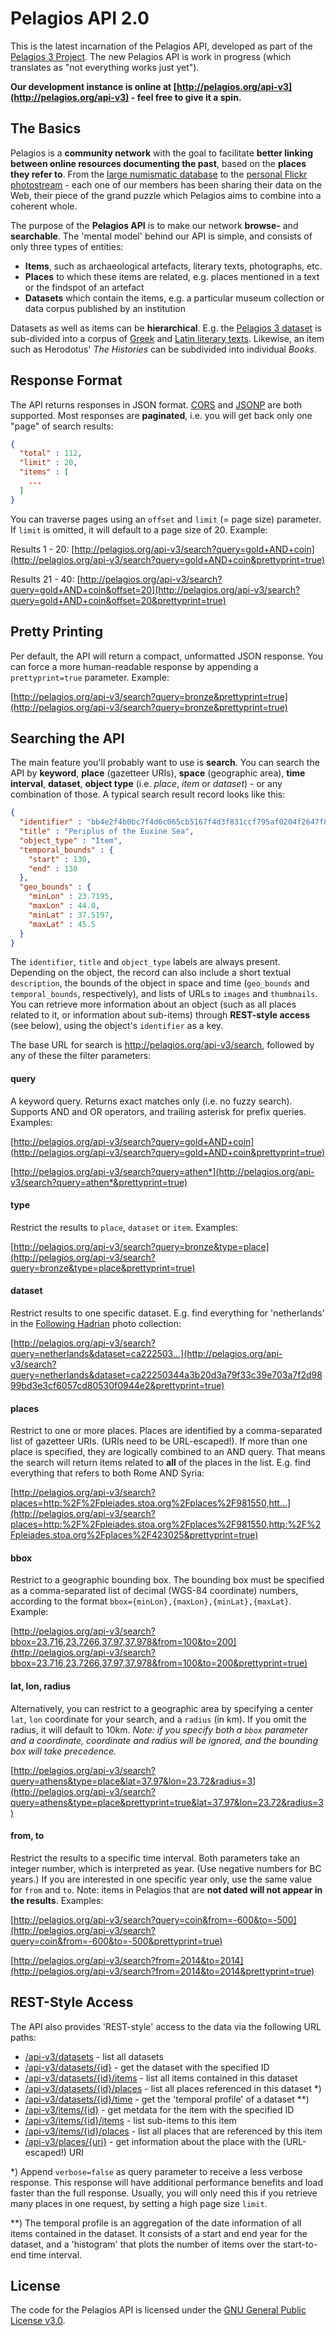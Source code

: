 # Pelagios API 2.0

This is the latest incarnation of the Pelagios API, developed as part of the 
[Pelagios 3 Project](http://pelagios-project.blogspot.co.uk). The new Pelagios API
is work in progress (which translates as "not everything works just yet").

__Our development instance is online at [http://pelagios.org/api-v3](http://pelagios.org/api-v3) - feel
free to give it a spin.__

## The Basics

Pelagios is a __community network__ with the goal to facilitate __better linking between online
resources documenting the past__, based on the __places they refer to__. From the [large numismatic database](http://pelagios.org/api-v3/pages/datasets/167d94d26e683d01a9fb3d7450b387ed908f9c70e7b17cf62aae27079184b092) to the [personal Flickr photostream](http://pelagios.org/api-v3/pages/datasets/952eb415d77623bff61eccca6c88c7b8ddd9a6967f660775ea72a2ae81f23f56) - each one of our members has been sharing their data on the Web, their piece of the grand puzzle which Pelagios aims to combine into a coherent whole.

The purpose of the __Pelagios API__ is to make our network __browse-__ and __searchable__. The 'mental model' behind
our API is simple, and consists of only three types of entities:

* __Items__, such as archaeological artefacts, literary texts, photographs, etc.
* __Places__ to which these items are related, e.g. places mentioned in a text or the findspot of an artefact
* __Datasets__ which contain the items, e.g. a particular museum collection or data corpus published by an institution

Datasets as well as items can be __hierarchical__. E.g. the [Pelagios 3 dataset](http://pelagios.org/api-v3/pages/datasets/2a10228dff4c608b91a953efff8dafb3f5c433035b3f31e687eec0297d799824)
is sub-divided into a corpus of [Greek](http://pelagios.org/api-v3/pages/datasets/48ea51486cb33aae9e08501825a67fa0ba5770c5732742039e13a91ee75d5620)
and [Latin literary texts](http://pelagios.org/api-v3/pages/datasets/49d46d26fbde0f17cd09f16ff5561d930fd02775160c7ad1cba652ebbf3b2db8).
Likewise, an item such as Herodotus' _The Histories_ can be subdivided into individual _Books_.

## Response Format

The API returns responses in JSON format. [CORS](http://de.wikipedia.org/wiki/Cross-Origin_Resource_Sharing) and
[JSONP](http://en.wikipedia.org/wiki/JSONP) are both supported. Most responses are __paginated__, i.e. you will get back only one "page" of search results:

```json
{
  "total" : 112,
  "limit" : 20,
  "items" : [
    ...
  ]
}
```

You can traverse pages using an `offset` and `limit` (= page size) parameter. If `limit` is omitted, it will
default to a page size of 20. Example:

Results 1 - 20:
[http://pelagios.org/api-v3/search?query=gold+AND+coin](http://pelagios.org/api-v3/search?query=gold+AND+coin&prettyprint=true)

Results 21 - 40:
[http://pelagios.org/api-v3/search?query=gold+AND+coin&offset=20](http://pelagios.org/api-v3/search?query=gold+AND+coin&offset=20&prettyprint=true)

## Pretty Printing

Per default, the API will return a compact, unformatted JSON response. You can force a more human-readable response by
appending a `prettyprint=true` parameter. Example:

[http://pelagios.org/api-v3/search?query=bronze&prettyprint=true](http://pelagios.org/api-v3/search?query=bronze&prettyprint=true)

## Searching the API

The main feature you'll probably want to use is __search__. You can search the API by __keyword__, 
__place__ (gazetteer URIs), __space__ (geographic area), __time interval__, __dataset__,
__object type__ (i.e. _place_, _item_ or _dataset_) - or any combination of those. A typical search result 
record looks like this: 

```json
{
  "identifier" : "bb4e2f4b0bc7f4d6c065cb5167f4d3f831ccf795af0204f2647f8ec1bbcabcba",
  "title" : "Periplus of the Euxine Sea",
  "object_type" : "Item",
  "temporal_bounds" : {
    "start" : 130,
    "end" : 130
  },
  "geo_bounds" : {
    "minLon" : 23.7195,
    "maxLon" : 44.0,
    "minLat" : 37.5197,
    "maxLat" : 45.5
  }
}
```

The `identifier`, `title` and `object_type` labels are always present. Depending on the object, the record can also 
include a short textual `description`, the bounds of the object in space and time (`geo_bounds` and `temporal_bounds`,
respectively), and lists of URLs to `images` and `thumbnails`. You can retrieve more information about an 
object (such as all places related to it, or information about sub-items) through __REST-style access__ (see below), using the object's `identifier` as a key.

The base URL for search is http://pelagios.org/api-v3/search, followed by any of these 
the filter parameters:

#### query 

A keyword query. Returns exact matches only (i.e. no fuzzy search). Supports AND and OR operators, and trailing
asterisk for prefix queries. Examples:

[http://pelagios.org/api-v3/search?query=gold+AND+coin](http://pelagios.org/api-v3/search?query=gold+AND+coin&prettyprint=true)

[http://pelagios.org/api-v3/search?query=athen*](http://pelagios.org/api-v3/search?query=athen*&prettyprint=true)

#### type

Restrict the results to `place`, `dataset` or `item`. Examples:

[http://pelagios.org/api-v3/search?query=bronze&type=place](http://pelagios.org/api-v3/search?query=bronze&type=place&prettyprint=true)

#### dataset

Restrict results to one specific dataset. E.g. find everything for 'netherlands' in the [Following Hadrian](http://pelagios.org/api-v3/pages/datasets/ca22250344a3b20d3a79f33c39e703a7f2d9899bd3e3cf6057cd80530f0944e2)
photo collection:

[http://pelagios.org/api-v3/search?query=netherlands&dataset=ca222503...](http://pelagios.org/api-v3/search?query=netherlands&dataset=ca22250344a3b20d3a79f33c39e703a7f2d9899bd3e3cf6057cd80530f0944e2&prettyprint=true)

#### places

Restrict to one or more places. Places are identified by a comma-separated list of gazetteer URIs. (URIs need to be
URL-escaped!). If more than one place is specified, they are logically combined to an AND query. That means the search
will return items related to __all__ of the places in the list. E.g. find everything that refers to both Rome AND Syria:

[http://pelagios.org/api-v3/search?places=http:%2F%2Fpleiades.stoa.org%2Fplaces%2F981550,htt...](http://pelagios.org/api-v3/search?places=http:%2F%2Fpleiades.stoa.org%2Fplaces%2F981550,http:%2F%2Fpleiades.stoa.org%2Fplaces%2F423025&prettyprint=true)

#### bbox

Restrict to a geographic bounding box. The bounding box must be specified as a comma-separated list
of decimal (WGS-84 coordinate) numbers, according to the format `bbox={minLon},{maxLon},{minLat},{maxLat}`. Example:

[http://pelagios.org/api-v3/search?bbox=23.716,23.7266,37.97,37.978&from=100&to=200](http://pelagios.org/api-v3/search?bbox=23.716,23.7266,37.97,37.978&from=100&to=200&prettyprint=true)

#### lat, lon, radius

Alternatively, you can restrict to a geographic area by specifying a center `lat`, `lon` coordinate for your 
search, and a `radius` (in km). If you omit the radius, it will default to 10km. _Note: if you specify both a
`bbox` parameter and a coordinate, coordinate and radius will be ignored, and the bounding box will take precedence._

[http://pelagios.org/api-v3/search?query=athens&type=place&lat=37.97&lon=23.72&radius=3](http://pelagios.org/api-v3/search?query=athens&type=place&prettyprint=true&lat=37.97&lon=23.72&radius=3)

#### from, to

Restrict the results to a specific time interval. Both parameters take an integer number, which is interpreted as year. (Use negative
numbers for BC years.) If you are interested in one specific year only, use the same value for `from` and `to`. 
Note: items in Pelagios that are __not dated will not appear in the results__. Examples:

[http://pelagios.org/api-v3/search?query=coin&from=-600&to=-500](http://pelagios.org/api-v3/search?query=coin&from=-600&to=-500&prettyprint=true)

[http://pelagios.org/api-v3/search?from=2014&to=2014](http://pelagios.org/api-v3/search?from=2014&to=2014&prettyprint=true)


## REST-Style Access

The API also provides 'REST-style' access to the data via the following URL paths:

* [/api-v3/datasets](http://pelagios.org/api-v3/datasets?prettyprint=true) - list all datasets
* [/api-v3/datasets/{id}](http://pelagios.org/api-v3/datasets/867fa38bcdbeb4aad94f4362d56329066b0c5914a58a011f6f223003eb4cf947?prettyprint=true) - get the dataset with the specified ID
* [/api-v3/datasets/{id}/items](http://pelagios.org/api-v3/datasets/867fa38bcdbeb4aad94f4362d56329066b0c5914a58a011f6f223003eb4cf947/items?prettyprint=true) - list all items contained in this dataset
* [/api-v3/datasets/{id}/places](http://pelagios.org/api-v3/datasets/867fa38bcdbeb4aad94f4362d56329066b0c5914a58a011f6f223003eb4cf947/places?prettyprint=true) - list all places referenced in this dataset *)
* [/api-v3/datasets/{id}/time](http://pelagios.org/api-v3/datasets/867fa38bcdbeb4aad94f4362d56329066b0c5914a58a011f6f223003eb4cf947/time?prettyprint=true) - get the 'temporal profile' of a dataset **)
* [/api-v3/items/{id}](http://pelagios.org/api-v3/items/1e664de13efffa06f4448046fcc246bf91c79e42766da820d17451f7ffb7f3aa?prettyprint=true) - get metdata for the item with the specified ID
* [/api-v3/items/{id}/items](http://pelagios.org/api-v3/items/1e664de13efffa06f4448046fcc246bf91c79e42766da820d17451f7ffb7f3aa/items?prettyPrint=true) - list sub-items to this item
* [/api-v3/items/{id}/places](http://pelagios.org/api-v3/items/1e664de13efffa06f4448046fcc246bf91c79e42766da820d17451f7ffb7f3aa/places?prettyprint=true) - list all places that are referenced by this item
* [/api-v3/places/{uri}](http://pelagios.org/api-v3/places/http:%2F%2Fpleiades.stoa.org%2Fplaces%2F423025?prettyprint=true) - get information about the place with the (URL-escaped!) URI

*) Append `verbose=false` as query parameter to receive a less verbose response. This response will have additional performance benefits and load faster than
the full response. Usually, you will only need this if you retrieve many places in one request, by setting a high page size `limit`.

**) The temporal profile is an aggregation of the date information of all items contained in the dataset. It consists of a start and end year for the
dataset, and a 'histogram' that plots the number of items over the start-to-end time interval. 

## License

The code for the Pelagios API is licensed under the [GNU General Public License v3.0](http://www.gnu.org/licenses/gpl.html).
